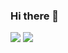 ### Hi there 👋

<picture>
  <source
    srcset="https://github-readme-stats.vercel.app/api/top-langs?username=anuraghazra&layout=compact&theme=dark"
    media="(prefers-color-scheme: dark)"
  />
  <source
    srcset="https://github-readme-stats.vercel.app/api/top-langs?username=Kayden1412&layout=compact"
    media="(prefers-color-scheme: light), (prefers-color-scheme: no-preference)"
  />
  <img src="https://github-readme-stats.vercel.app/api/top-langs?username=Kayden1412&layout=compat" />
</picture>

<picture>
  <source
    srcset="https://github-readme-stats.vercel.app/api?username=Kayden1412&show_icons=true&theme=dark"
    media="(prefers-color-scheme: dark)"
  />
  <source
    srcset="https://github-readme-stats.vercel.app/api?username=Kayden1412&show_icons=true"
    media="(prefers-color-scheme: light), (prefers-color-scheme: no-preference)"
  />
  <img src="https://github-readme-stats.vercel.app/api?username=Kayden1412&show_icons=true" />
</picture>
